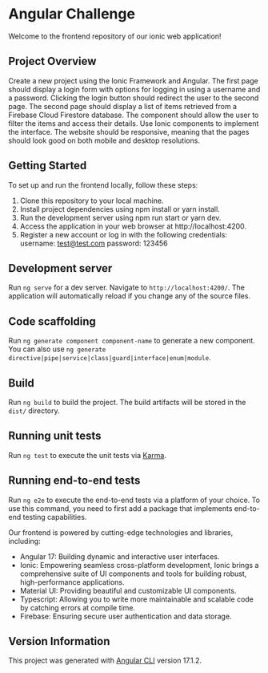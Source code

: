# Angular Challenge

Welcome to the frontend repository of our ionic web application!

## Project Overview

Create a new project using the Ionic Framework and Angular.
The first page should display a login form with options for logging in using a username and a password. Clicking the login button should redirect the user to the second page.
The second page should display a list of items retrieved from a Firebase Cloud Firestore database. The component should allow the user to filter the items and access their details.
Use Ionic components to implement the interface.
The website should be responsive, meaning that the pages should look good on both mobile and desktop resolutions.

## Getting Started

To set up and run the frontend locally, follow these steps:

1. Clone this repository to your local machine.
2. Install project dependencies using npm install or yarn install.
3. Run the development server using npm run start or yarn dev.
5. Access the application in your web browser at http://localhost:4200.
6. Register a new account or log in with the following credentials: 
    username: test@test.com
    password: 123456

## Development server

Run `ng serve` for a dev server. Navigate to `http://localhost:4200/`. The application will automatically reload if you change any of the source files.

## Code scaffolding

Run `ng generate component component-name` to generate a new component. You can also use `ng generate directive|pipe|service|class|guard|interface|enum|module`.

## Build

Run `ng build` to build the project. The build artifacts will be stored in the `dist/` directory.

## Running unit tests

Run `ng test` to execute the unit tests via [Karma](https://karma-runner.github.io).

## Running end-to-end tests

Run `ng e2e` to execute the end-to-end tests via a platform of your choice. To use this command, you need to first add a package that implements end-to-end testing capabilities.

Our frontend is powered by cutting-edge technologies and libraries, including:

- Angular 17: Building dynamic and interactive user interfaces.
- Ionic: Empowering seamless cross-platform development, Ionic brings a comprehensive suite of UI components and tools for building robust, high-performance applications.
- Material UI: Providing beautiful and customizable UI components.
- Typescript: Allowing you to write more maintainable and scalable code by catching errors at compile time.
- ⁠Firebase: Ensuring secure user authentication and data storage.


## Version Information

This project was generated with [Angular CLI](https://github.com/angular/angular-cli) version 17.1.2.



